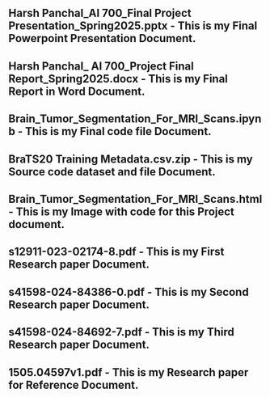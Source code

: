 ## Harsh Panchal_AI 700_Final Project Presentation_Spring2025.pptx - This is my Final Powerpoint Presentation Document.
## Harsh Panchal_ AI 700_Project Final Report_Spring2025.docx - This is my Final Report in Word Document.
## Brain_Tumor_Segmentation_For_MRI_Scans.ipynb - This is my Final code file Document.
## BraTS20 Training Metadata.csv.zip - This is my Source code dataset and file Document.
## Brain_Tumor_Segmentation_For_MRI_Scans.html - This is my Image with code for this Project document.
## s12911-023-02174-8.pdf - This is my First Research paper Document.
## s41598-024-84386-0.pdf - This is my Second Research paper Document.
## s41598-024-84692-7.pdf - This is my Third Research paper Document.
## 1505.04597v1.pdf - This is my Research paper for Reference Document.
